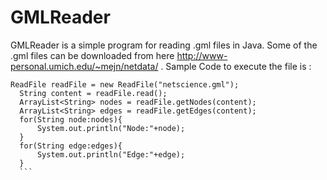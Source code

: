# GMLReader

GMLReader is a simple program for reading .gml files in Java. Some of the .gml files can be downloaded from here http://www-personal.umich.edu/~mejn/netdata/ .
Sample Code to execute the file is :
  ```
  ReadFile readFile = new ReadFile("netscience.gml");
	String content = readFile.read();		
	ArrayList<String> nodes = readFile.getNodes(content);
	ArrayList<String> edges = readFile.getEdges(content);
	for(String node:nodes){
		System.out.println("Node:"+node);
	}
	for(String edge:edges){
		System.out.println("Edge:"+edge);
	}
	```
	
	
	
